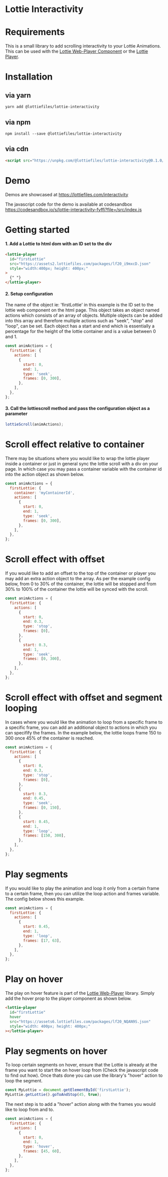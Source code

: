 # Lottie Interactivity

# Requirements

This is a small library to add scrolling interactivity to your Lottie Animations. This can be used with the
[Lottie Web-Player Component](https://www.lottiefiles.com/web-player) or the
[Lottie Player](https://github.com/airbnb/lottie-web).

# Installation

## via yarn

```
yarn add @lottiefiles/lottie-interactivity
```

## via npm

```
npm install --save @lottiefiles/lottie-interactivity
```

## via cdn

```html
<script src="https://unpkg.com/@lottiefiles/lottie-interactivity@0.1.0/dist/lottie-interactivity.min.js"></script>
```

# Demo

Demos are showcased at https://lottiefiles.com/interactivity

The javascript code for the demo is available at codesandbox
https://codesandbox.io/s/lottie-interactivity-fyffj?file=/src/index.js

# Getting started

#### 1. Add a Lottie to html dom with an ID set to the div

```html
<lottie-player
  id="firstLottie"
  src="https://assets2.lottiefiles.com/packages/lf20_i9mxcD.json"
  style="width:400px; height: 400px;"
>
  {" "}
</lottie-player>
```

#### 2. Setup configuration

The name of the object ie: 'firstLottie' in this example is the ID set to the lottie web component on the html page.
This object takes an object named actions which consists of an array of objects. Multiple objects can be added into this
array and therefore multiple actions such as "seek", "stop" and "loop", can be set. Each object has a start and end
which is essentially a percentage for the height of the lottie container and is a value between 0 and 1.

```javascript
const animActions = {
  firstLottie: {
    actions: [
      {
        start: 0,
        end: 1,
        type: 'seek',
        frames: [0, 300],
      },
    ],
  },
};
```

#### 3. Call the lottiescroll method and pass the configuration object as a parameter

```javascript
lottieScroll(animActions);
```

# Scroll effect relative to container

There may be situations where you would like to wrap the lottie player inside a container or just in general sync the
lottie scroll with a div on your page. In which case you may pass a container variable with the container id into the
action object as shown below.

```javascript
const animActions = {
  firstLottie: {
    container: 'myContainerId',
    actions: [
      {
        start: 0,
        end: 1,
        type: 'seek',
        frames: [0, 300],
      },
    ],
  },
};
```

# Scroll effect with offset

If you would like to add an offset to the top of the container or player you may add an extra action object to the
array. As per the example config below, from 0 to 30% of the container, the lottie will be stopped and from 30% to 100%
of the container the lottie will be synced with the scroll.

```javascript
const animActions = {
  firstLottie: {
    actions: [
      {
        start: 0,
        end: 0.3,
        type: 'stop',
        frames: [0],
      },
      {
        start: 0.3,
        end: 1,
        type: 'seek',
        frames: [0, 300],
      },
    ],
  },
};
```

# Scroll effect with offset and segment looping

In cases where you would like the animation to loop from a specific frame to a specific frame, you can add an additional
object to actions in which you can specifify the frames. In the example below, the lottie loops frame 150 to 300 once
45% of the container is reached.

```javascript
const animActions = {
  firstLottie: {
    actions: [
      {
        start: 0,
        end: 0.3,
        type: 'stop',
        frames: [0],
      },
      {
        start: 0.3,
        end: 0.45,
        type: 'seek',
        frames: [0, 150],
      },
      {
        start: 0.45,
        end: 1,
        type: 'loop',
        frames: [150, 300],
      },
    ],
  },
};
```

# Play segments

If you would like to play the animation and loop it only from a certain frame to a certain frame, then you can utilize
the loop action and frames variable. The config below shows this example.

```javascript
const animActions = {
  firstLottie: {
    actions: [
      {
        start: 0.45,
        end: 1,
        type: 'loop',
        frames: [17, 63],
      },
    ],
  },
};
```

# Play on hover

The play on hover feature is part of the [Lottie Web-Player](https://www.lottiefiles.com/web-player) library. Simply add
the hover prop to the player component as shown below.

```html
<lottie-player
  id="firstLottie"
  hover
  src="https://assets6.lottiefiles.com/packages/lf20_NQAN9S.json"
  style="width: 400px; height: 400px;"
></lottie-player>
```

# Play segments on hover

To loop certain segments on hover, ensure that the Lottie is already at the frame you want to start the on hover loop
from (Check the javascript code to find out how). Once thats done you can use the library's "hover" action to loop the
segment.

```javascript
const MyLottie = document.getElementById('firstLottie');
MyLottie.getLottie().goToAndStop(45, true);
```

The next step is to add a "hover" action along with the frames you would like to loop from and to.

```javascript
const animActions = {
  firstLottie: {
    actions: [
      {
        start: 0,
        end: 1,
        type: 'hover',
        frames: [45, 60],
      },
    ],
  },
};
```
